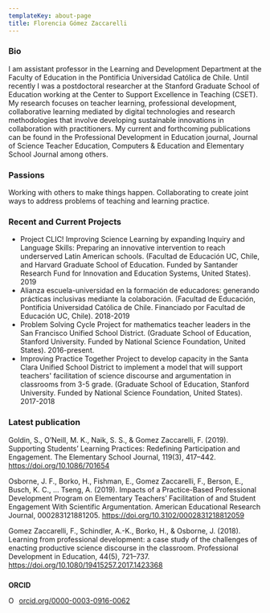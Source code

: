 ```yaml
---
templateKey: about-page
title: Florencia Gómez Zaccarelli
---
```

### Bio

I am assistant professor in the Learning and Development Department at the Faculty of Education in the Pontificia Universidad Católica de Chile. Until recently I was a postdoctoral researcher at the Stanford Graduate School of Education working at the Center to Support Excellence in Teaching (CSET). My research focuses on teacher learning, professional development, collaborative learning mediated by digital technologies and research methodologies that involve developing sustainable innovations in collaboration with practitioners. My current and forthcoming publications can be found in the Professional Development in Education journal, Journal of Science Teacher Education, Computers & Education and Elementary School Journal among others.

### Passions

Working with others to make things happen. Collaborating to create joint ways to address problems of teaching and learning practice. 

### Recent and Current Projects

* Project CLIC! Improving Science Learning by expanding Inquiry and Language Skills: Preparing an innovative intervention to reach underserved Latin American schools. (Facultad de Educación UC, Chile, and Harvard Graduate School of Education. Funded by Santander Research Fund for Innovation and Education Systems, United States). 2019
* Alianza escuela-universidad en la formación de educadores: generando prácticas inclusivas mediante la colaboración. (Facultad de Educación, Pontificia Universidad Católica de Chile. Financiado por Facultad de Educación UC, Chile). 2018-2019
* Problem Solving Cycle Project for mathematics teacher leaders in the San Francisco Unified School District. (Graduate School of Education, Stanford University. Funded by National Science Foundation, United States). 2016-present.
* Improving Practice Together Project to develop capacity in the Santa Clara Unified School District to implement a model that will support teachers' facilitation of science discourse and argumentation in classrooms from 3-5 grade. (Graduate School of Education, Stanford University. Funded by National Science Foundation, United States). 2017-2018

### Latest publication

Goldin, S., O’Neill, M. K., Naik, S. S., & Gomez Zaccarelli, F. (2019). Supporting Students’ Learning Practices: Redefining Participation and Engagement. The Elementary School Journal, 119(3), 417–442. https://doi.org/10.1086/701654

Osborne, J. F., Borko, H., Fishman, E., Gomez Zaccarelli, F., Berson, E., Busch, K. C., … Tseng, A. (2019). Impacts of a Practice-Based Professional Development Program on Elementary Teachers’ Facilitation of and Student Engagement With Scientific Argumentation. American Educational Research Journal, 000283121881205. https://doi.org/10.3102/0002831218812059

Gomez Zaccarelli, F., Schindler, A.-K., Borko, H., & Osborne, J. (2018). Learning from professional development: a case study of the challenges of enacting productive science discourse in the classroom. Professional Development in Education, 44(5), 721–737. https://doi.org/10.1080/19415257.2017.1423368

### 

**ORCID**

<div itemscope itemtype="https://schema.org/Person"><a itemprop="sameAs" content="https://orcid.org/0000-0003-0916-0062" href="https://orcid.org/0000-0003-0916-0062" target="orcid.widget" rel="noopener noreferrer" style="vertical-align:top;"><img src="https://orcid.org/sites/default/files/images/orcid_16x16.png" style="width:1em;margin-right:.5em;" alt="ORCID iD icon">orcid.org/0000-0003-0916-0062</a></div>
